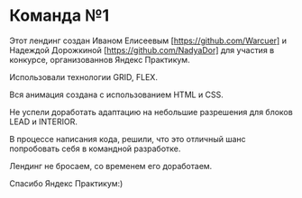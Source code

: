 # Команда №1

Этот  лендинг создан Иваном Елисеевым [https://github.com/Warcuer] и Надеждой Дорожкиной [https://github.com/NadyaDor]
для участия в конкурсе, организованнов Яндекс Практикум.

Использовали технологии GRID, FLEX.

Вся анимация создана с использованием HTML и CSS.

Не успели доработать адаптацию на небольшие разрешения для блоков LEAD и INTERIOR.

В процессе написания кода, решили, что это отличный шанс попробовать себя в командной разработке. 

Лендинг не бросаем, со временем его доработаем.

Спасибо Яндекс Практикум:)
